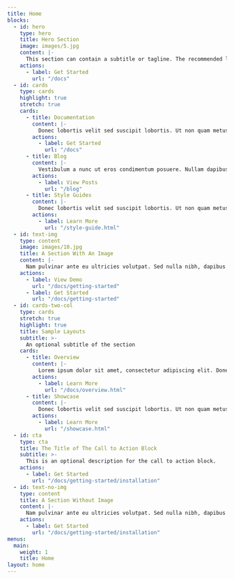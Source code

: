 ```yaml
---
title: Home
blocks:
  - id: hero
    type: hero
    title: Hero Section
    image: images/5.jpg
    content: |-
      This section can contain a subtitle or tagline. The recommended length is one to three sentences, but can be changed as you prefer.
    actions:
      - label: Get Started
        url: "/docs"
  - id: cards
    type: cards
    highlight: true
    stretch: true
    cards:
      - title: Documentation
        content: |-
          Donec lobortis velit sed suscipit lobortis. Ut non quam metus. Nullam a maximus mi. Quisque justo nunc, sollicitudin euismod euismod at, tincidunt ut tellus. Vivamus rhoncus mattis varius.
        actions:
          - label: Get Started
            url: "/docs"
      - title: Blog
        content: |-
          Vestibulum a nunc ut eros condimentum posuere. Nullam dapibus quis nunc non interdum. Pellentesque tortor ligula, gravida ac commodo eu.
        actions:
          - label: View Posts
            url: "/blog"
      - title: Style Guides
        content: |-
          Donec lobortis velit sed suscipit lobortis. Ut non quam metus. Nullam a maximus mi. Quisque justo nunc, sollicitudin euismod euismod at, tincidunt ut tellus. Vivamus rhoncus mattis varius.
        actions:
          - label: Learn More
            url: "/style-guide.html"
  - id: text-img
    type: content
    image: images/10.jpg
    title: A Section With An Image
    content: |-
      Nam pulvinar ante eu ultricies volutpat. Sed nulla nibh, dapibus sit amet cursus quis, fringilla nec sapien. Vestibulum imperdiet nunc bibendum consectetur lobortis.
    actions:
      - label: View Demo
        url: "/docs/getting-started"
      - label: Get Started
        url: "/docs/getting-started"
  - id: cards-two-col
    type: cards
    stretch: true
    highlight: true
    title: Sample Layouts
    subtitle: >-
      An optional subtitle of the section
    cards:
      - title: Overview
        content: |-
          Lorem ipsum dolor sit amet, consectetur adipiscing elit. Donec nisl ligula, cursus id molestie vel, maximus aliquet risus. Vivamus in nibh fringilla, fringilla tortor at, pulvinar orci.
        actions:
          - label: Learn More
            url: "/docs/overview.html"
      - title: Showcase
        content: |-
          Donec lobortis velit sed suscipit lobortis. Ut non quam metus. Nullam a maximus mi. Quisque justo nunc, sollicitudin euismod euismod at, tincidunt ut tellus. Vivamus rhoncus mattis varius.
        actions:
          - label: Learn More
            url: "/showcase.html"
  - id: cta
    type: cta
    title: The Title of The Call to Action Block
    subtitle: >-
      This is an optional description for the call to action block.
    actions:
      - label: Get Started
        url: "/docs/getting-started/installation"
  - id: text-no-img
    type: content
    title: A Section Without Image
    content: |-
      Nam pulvinar ante eu ultricies volutpat. Sed nulla nibh, dapibus sit amet cursus quis, fringilla nec sapien. Vestibulum imperdiet nunc bibendum consectetur lobortis.
    actions:
      - label: Get Started
        url: "/docs/getting-started/installation"
menus:
  main:
    weight: 1
    title: Home
layout: home
---
```


